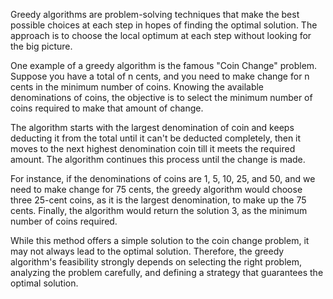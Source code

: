 

Greedy algorithms are problem-solving techniques that make the best possible choices at each step in hopes of finding the optimal solution. The approach is to choose the local optimum at each step without looking for the big picture. 

One example of a greedy algorithm is the famous "Coin Change" problem. Suppose you have a total of n cents, and you need to make change for n cents in the minimum number of coins. Knowing the available denominations of coins, the objective is to select the minimum number of coins required to make that amount of change.

The algorithm starts with the largest denomination of coin and keeps deducting it from the total until it can't be deducted completely, then it moves to the next highest denomination coin till it meets the required amount. The algorithm continues this process until the change is made. 

For instance, if the denominations of coins are 1, 5, 10, 25, and 50, and we need to make change for 75 cents, the greedy algorithm would choose three 25-cent coins, as it is the largest denomination, to make up the 75 cents. Finally, the algorithm would return the solution 3, as the minimum number of coins required. 

While this method offers a simple solution to the coin change problem, it may not always lead to the optimal solution. Therefore, the greedy algorithm's feasibility strongly depends on selecting the right problem, analyzing the problem carefully, and defining a strategy that guarantees the optimal solution.